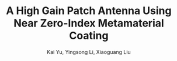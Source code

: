 ---
type: conference
title:  A High Gain Patch Antenna Using Near Zero-Index Metamaterial Coating
author: Kai Yu, Yingsong Li, Xiaoguang Liu
journal: 
volume: 
number: 
year: 2017
month: 
doi: 
pages:
publisher:
booktitle: 2017 IEEE International Symposium on Antennas and Propagation and USNC-URSI Radio Science Meeting
note: Accepted
sort_key: 201707
bib_key: kyu2017a
topic:
---